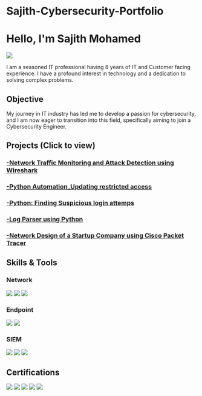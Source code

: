 # Sajith-Cybersecurity-Portfolio

# Hello, I'm Sajith Mohamed
<a href="https://www.linkedin.com/in/sajith-mohamed-566a96160/"><img src="https://img.shields.io/badge/-LinkedIn-0072b1?&style=for-the-badge&logo=linkedin&logoColor=white" /></a>

I am a seasoned IT professional having 8 years of IT and Customer facing experience. I have a profound interest in technology and a dedication to solving complex problems.

## Objective

My journey in IT industry has led me to develop a passion for cybersecurity, and I am now eager to transition into this field, specifically aiming to join a Cybersecurity Engineer.

## Projects (Click to view)
### <a href="https://github.com/Sajithewanderer/Sajith-Cybersecurity-Portfolio/blob/main/Wireshark%20101:%20Capture%20Packets/README.md"> -Network Traffic Monitoring and Attack Detection using Wireshark </a>
### <a href="https://github.com/Sajithewanderer/Sajith-Cybersecurity-Portfolio/tree/main/Python%20Automation_Updating%20restricted%20access"> -Python Automation_Updating restricted access </a>
### <a href="https://github.com/Sajithewanderer/Sajith-Cybersecurity-Portfolio/tree/main/Python%3A%20Finding%20Suspicious%20login%20attemps"> -Python: Finding Suspicious login attemps </a>
### <a href="https://github.com/Sajithewanderer/Sajith-Cybersecurity-Portfolio/tree/main/Log%20Parser"> -Log Parser using Python </a>
### <a href="https://github.com/Sajithewanderer/Sajith-Cybersecurity-Portfolio/tree/main/Network%20Design%20of%20a%20Startup%20Company%20using%20Cisco%20Packet%20Tracer"> -Network Design of a Startup Company using Cisco Packet Tracer </a>

## Skills & Tools

### Network
<div>
    <img src="https://img.shields.io/badge/-Wireshark-1679A7?&style=for-the-badge&logo=Wireshark&logoColor=white" />
    <img src="https://img.shields.io/badge/-Suricata-EF3B2D?&style=for-the-badge&logo=Suricata&logoColor=white" />
    <img src="https://img.shields.io/badge/-Zeek-777BB4?&style=for-the-badge&logo=Zeek&logoColor=white" />
</div>

### Endpoint
<div>
    <img src="https://img.shields.io/badge/-Microsoft_Defender_for_Endpoint-00A4EF?&style=for-the-badge&logo=Microsoft&logoColor=white" />
    <img src="https://img.shields.io/badge/-Velociraptor-4B275F?&style=for-the-badge&logo=Velociraptor&logoColor=white" />
</div>

### SIEM
<div>
    <img src="https://img.shields.io/badge/-Microsoft_Sentinel-0078D4?&style=for-the-badge&logo=Microsoft&logoColor=white" />
    <img src="https://img.shields.io/badge/-Splunk-000000?&style=for-the-badge&logo=Splunk&logoColor=white" />
    <img src="https://img.shields.io/badge/-Elastic-005571?&style=for-the-badge&logo=Elastic&logoColor=white" />
</div>

## Certifications
<div>
<img src="https://img.shields.io/badge/-Security%2B-FF0000?&style=for-the-badge&logo=CompTIA&logoColor=white" />
<img src="https://img.shields.io/badge/-Network%2B-007ACC?&style=for-the-badge&logo=CompTIA&logoColor=white" />
<img src="https://img.shields.io/badge/-A%2B-4D4D4D?&style=for-the-badge&logo=CompTIA&logoColor=white" />
<img src="https://img.shields.io/badge/-CDSA-006400?&style=for-the-badge&logoColor=white" />
<img src="https://img.shields.io/badge/-CCD-000080?&style=for-the-badge&logoColor=white" />
</div>

